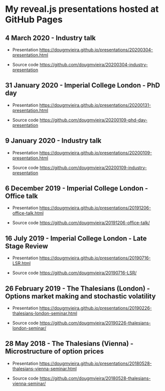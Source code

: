 # My reveal.js presentations hosted at GitHub Pages

## 4 March 2020 - Industry talk

- Presentation
https://dougmvieira.github.io/presentations/20200304-presentation.html

- Source code
https://github.com/dougmvieira/20200304-industry-presentation

## 31 January 2020 - Imperial College London - PhD day

- Presentation
https://dougmvieira.github.io/presentations/20200131-presentation.html

- Source code
https://github.com/dougmvieira/20200109-phd-day-presentation

## 9 January 2020 - Industry talk

- Presentation
https://dougmvieira.github.io/presentations/20200109-presentation.html

- Source code
https://github.com/dougmvieira/20200109-industry-presentation

## 6 December 2019 - Imperial College London - Office talk

- Presentation
https://dougmvieira.github.io/presentations/20191206-office-talk.html

- Source code
https://github.com/dougmvieira/20191206-office-talk/

## 16 July 2019 - Imperial College London - Late Stage Review

- Presentation
https://dougmvieira.github.io/presentations/20190716-LSR.html

- Source code
https://github.com/dougmvieira/20190716-LSR/

## 26 February 2019 - The Thalesians (London) - Options market making and stochastic volatility

- Presentation
https://dougmvieira.github.io/presentations/20190226-thalesians-london-seminar.html

- Source code
https://github.com/dougmvieira/20190226-thalesians-london-seminar/

## 28 May 2018 - The Thalesians (Vienna) - Microstructure of option prices

- Presentation
https://dougmvieira.github.io/presentations/20180528-thalesians-vienna-seminar.html

- Source code
https://github.com/dougmvieira/20180528-thalesians-vienna-seminar/
